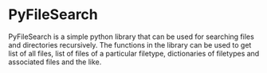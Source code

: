 PyFileSearch
============

PyFileSearch is a simple python library that can be used for searching files and directories recursively. The functions in the library can be used to get list of all files, list of files of a particular filetype, dictionaries of filetypes and associated files and the like.
